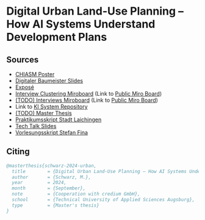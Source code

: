 # Digital Urban Land-Use Planning – How AI Systems Understand Development Plans

## Sources
* [CHIASM Poster](documents/CHIASM_Poster-Michael_Schwarz-240421.pdf)
* [Digitaler Baumeister Slides](documents/THA_Digitaler_Baumeister-Michael_Schwarz-11062024.pdf)
* [Exposé](documents/Exposé-Michael_Schwarz.pdf)
* [Interview Clustering Miroboard](documents/Interview_Clustering_Miro_Board-Michael_Schwarz.pdf) (Link to [Public Miro Board](https://miro.com/app/board/uXjVK5dIEKM=/?share_link_id=19650467674))
* [(TODO) Interviews Miroboard](TODO) (Link to [Public Miro Board](https://miro.com/app/board/uXjVK5cSCbc=/?share_link_id=692471362957))
* Link to [KI System Repository](https://github.com/schwamic/digital-urban-land-use-planning)
* [(TODO) Master Thesis](TODO)
* [Praktikumsskript Stadt Laichingen](documents/Praktikumskript-Stadt_Laichingen.pdf)
* [Tech Talk Slides](documents/Tech_Talk-Michael_Schwarz-10042024.pdf)
* [Vorlesungsskript Stefan Fina](documents/Vorlesungsskript-Stefan-Fina.pdf)

## Citing

```bibtex
@masterthesis{schwarz-2024-urban,
  title        = {Digital Urban Land-Use Planning – How AI Systems Understand Development Plans},
  author       = {Schwarz, M.},
  year         = 2024,
  month        = {September},
  note         = {Cooperation with credium GmbH},
  school       = {Technical University of Applied Sciences Augsburg},
  type         = {Master's thesis}
}
```

